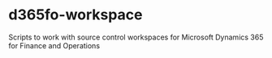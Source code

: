 # d365fo-workspace
Scripts to work with source control workspaces for Microsoft Dynamics 365 for Finance and Operations

